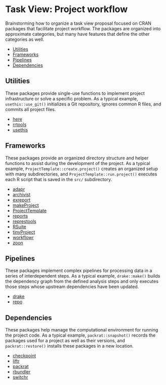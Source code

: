 # Task View: Project workflow

Brainstorming how to organize a task view proposal focused on CRAN packages that
facilitate project workflow. The packages are organized into approximate
categories, but many have features that define the other categories as well.

* [Utilities](#utilities)
* [Frameworks](#frameworks)
* [Pipelines](#pipelines)
* [Dependencies](#dependencies)

## Utilities

These packages provide single-use functions to implement project infrastructure
or solve a specific problem. As a typical example, `usethis::use_git()`
initializes a Git repository, ignores common R files, and commits all project
files.

* [here][]
* [rrtools][]
* [usethis][]

[here]: https://cran.r-project.org/package=here
[rrtools]: https://cran.r-project.org/package=rrtools
[usethis]: https://cran.r-project.org/package=usethis

## Frameworks

These packages provide an organized directory structure and helper functions to
assist during the development of the project. As a typical example,
`ProjectTemplate::create.project()` creates an organized setup with many
subdirectories, and `ProjectTemplate::run.project()` executes each R script that
is saved in the `src/` subdirectory.

* [adapr][]
* [archivist][]
* [exreport][]
* [makeProject][]
* [ProjectTemplate][]
* [reports][]
* [represtools][]
* [RSuite][]
* [tinyProject][]
* [workflowr][]
* [zoon][]

[adapr]: https://cran.r-project.org/package=adapr
[archivist]: https://cran.r-project.org/package=archivist
[exreport]: https://cran.r-project.org/package=exreport
[makeProject]: https://cran.r-project.org/package=makeProject
[ProjectTemplate]: https://cran.r-project.org/package=ProjectTemplate
[reports]: https://cran.r-project.org/package=reports
[represtools]: https://cran.r-project.org/package=represtools
[RSuite]: https://cran.r-project.org/package=RSuite
[tinyProject]: https://cran.r-project.org/package=tinyProject
[workflowr]: https://cran.r-project.org/package=workflowr
[zoon]: https://cran.r-project.org/package=zoon

## Pipelines

These packages implement complex pipelines for processing data in a series of
interdependent steps. As a typical example, `drake::make()` builds the
dependency graph from the defined analysis steps and only executes those steps
whose upstream dependencies have been updated.

* [drake][]
* [repo][]

[drake]: https://cran.r-project.org/package=drake
[repo]: https://cran.r-project.org/package=repo

## Dependencies

These packages help manage the computational environment for running the project
code. As a typical example, `packrat::snapshot()` records the packages used for
a project as well as their versions, and `packrat::restore()` installs these
packages in a new location.

* [checkpoint][]
* [liftr][]
* [packrat][]
* [rbundler][]
* [switchr][]

[checkpoint]: https://cran.r-project.org/package=checkpoint
[liftr]: https://cran.r-project.org/package=liftr
[packrat]: https://cran.r-project.org/package=packrat
[rbundler]: https://cran.r-project.org/package=rbundler
[switchr]: https://cran.r-project.org/package=switchr
